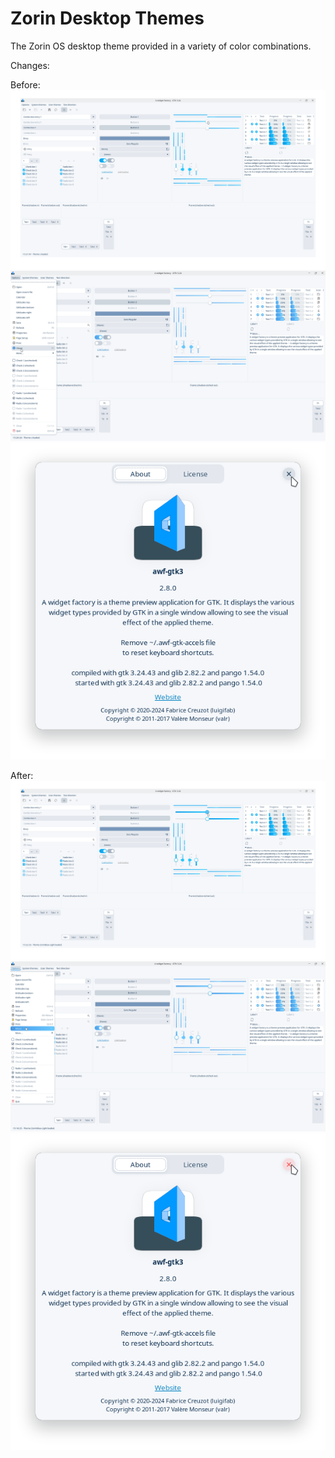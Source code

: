 # Zorin Desktop Themes

The Zorin OS desktop theme provided in a variety of color combinations.

Changes:

Before:
![screenshot](./assets/Before/Screenshot_20241105_152210.png)
![screenshot](./assets/Before/Screenshot_20241105_150739.png)
![screenshot](./assets/Before/Screenshot_20241105_151559.png)

After:
![screenshot](./assets/After/Screenshot_20241105_152245.png)
![screenshot](./assets/After/Screenshot_20241105_151736.png)
![screenshot](./assets/After/Screenshot_20241105_151924.png)
